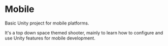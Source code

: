 # Mobile
Basic Unity project for mobile platforms.

It's a top down space themed shooter, mainly to learn how to configure and use Unity features for mobile development.
